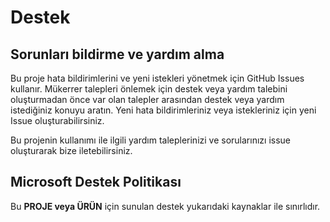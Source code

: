 # Destek

## Sorunları bildirme ve yardım alma

Bu proje hata bildirimlerini ve yeni istekleri yönetmek için GitHub Issues kullanır. Mükerrer talepleri önlemek için destek veya yardım talebini oluşturmadan önce var olan talepler arasından destek veya yardım istediğiniz konuyu aratın. Yeni hata bildirimleriniz veya istekleriniz için yeni Issue oluşturabilirsiniz.

Bu projenin kullanımı ile ilgili yardım taleplerinizi ve sorularınızı issue oluşturarak bize iletebilirsiniz.

## Microsoft Destek Politikası

Bu  **PROJE veya ÜRÜN** için sunulan destek yukarıdaki kaynaklar ile sınırlıdır.
